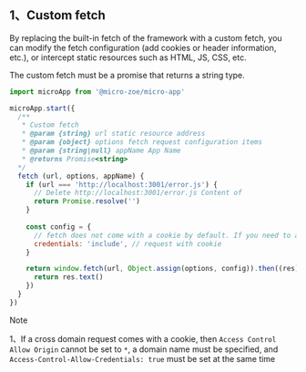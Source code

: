 ## 1、Custom fetch
By replacing the built-in fetch of the framework with a custom fetch, you can modify the fetch configuration (add cookies or header information, etc.), or intercept static resources such as HTML, JS, CSS, etc.

The custom fetch must be a promise that returns a string type.
```js
import microApp from '@micro-zoe/micro-app'

microApp.start({
  /**
   * Custom fetch
   * @param {string} url static resource address
   * @param {object} options fetch request configuration items
   * @param {string|null} appName App Name
   * @returns Promise<string>
  */
  fetch (url, options, appName) {
    if (url === 'http://localhost:3001/error.js') {
      // Delete http://localhost:3001/error.js Content of
      return Promise.resolve('')
    }
    
    const config = {
      // fetch does not come with a cookie by default. If you need to add a cookie, you need to configure credentials
      credentials: 'include', // request with cookie
    }

    return window.fetch(url, Object.assign(options, config)).then((res) => {
      return res.text()
    })
  }
})
```

> [!NOTE]
> 1、If a cross domain request comes with a cookie, then `Access Control Allow Origin` cannot be set to `*`, a domain name must be specified, and `Access-Control-Allow-Credentials: true` must be set at the same time